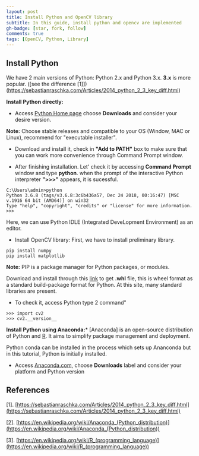 ```yaml
---
layout: post
title: Install Python and OpenCV library
subtitle: In this guide, install python and opencv are implemented
gh-badge: [star, fork, follow]
comments: true
tags: [OpenCV, Python, Library]
---
```


## Install Python
We have 2 main versions of Python: Python 2.x and Python 3.x. **3.x** is more popular.
([see the difference [1]])(https://sebastianraschka.com/Articles/2014_python_2_3_key_diff.html)

**Install Python directly:**

- Access [Python Home page](https://www.python.org/) choose **Downloads** and consider your desire version. 

**Note:** Choose stable releases and compatible to your OS (Window, MAC or Linux), recommend for "executable installer".

- Download and install it, check in **"Add to PATH"** box to make sure that you can work more convenience through Command Prompt window.

- After finishing installation. Let' check it by accessing **Command Prompt** window and type **python**. when the prompt of the interactive Python interpreter **">>>"** appears, it is sucessful.

```
C:\Users\admin>python
Python 3.6.8 (tags/v3.6.8:3c6b436a57, Dec 24 2018, 00:16:47) [MSC v.1916 64 bit (AMD64)] on win32
Type "help", "copyright", "credits" or "license" for more information.
>>>
```
Here, we can use Python IDLE (Integrated DeveLopment Environment) as an editor.

- Install OpenCV library: First, we have to install preliminary library.
```
pip install numpy
pip install matplotlib
```
**Note:** PIP is a package manager for Python packages, or modules.

Download and install through this [link](https://www.lfd.uci.edu/~gohlke/pythonlibs/) to get **.whl** file, this is wheel format as a standard build-package format for Python. At this site, many standard libraries are present.

- To check it, access Python type 2 command"
```
>>> import cv2
>>> cv2.__version__
```

**Install Python using Anaconda:***
[Anaconda] is an open-source distribution of Python and [R](https://en.wikipedia.org/wiki/R_(programming_language)). It aims to simplify package management and deployment.

Python conda can be installed in the process which sets up Ananconda but in this tutorial, Python is initially installed.

- Access [Anaconda.com](https://www.anaconda.com/), choose **Downloads** label and consider your platform and Python version
## References
[1]. [https://sebastianraschka.com/Articles/2014_python_2_3_key_diff.html](https://sebastianraschka.com/Articles/2014_python_2_3_key_diff.html)

[2]. [https://en.wikipedia.org/wiki/Anaconda_(Python_distribution)](https://en.wikipedia.org/wiki/Anaconda_(Python_distribution))

[3]. [https://en.wikipedia.org/wiki/R_(programming_language)](https://en.wikipedia.org/wiki/R_(programming_language))
